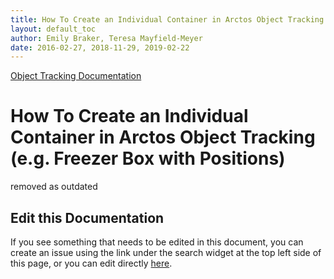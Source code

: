 ```yaml
---
title: How To Create an Individual Container in Arctos Object Tracking
layout: default_toc
author: Emily Braker, Teresa Mayfield-Meyer
date: 2016-02-27, 2018-11-29, 2019-02-22
---
```


[Object Tracking Documentation](https://handbook.arctosdb.org/documentation/container.html)

# How To Create an Individual Container in Arctos Object Tracking (e.g. Freezer Box with Positions)


removed as outdated

## Edit this Documentation

If you see something that needs to be edited in this document, you can create an issue using the link under the search widget at the top left side of this page, or you can edit directly <a href="https://github.com/ArctosDB/documentation-wiki/edit/gh-pages/_how_to/How-to-Create-a-Freezer-Box-Container.markdown" target="_blank">here</a>.

